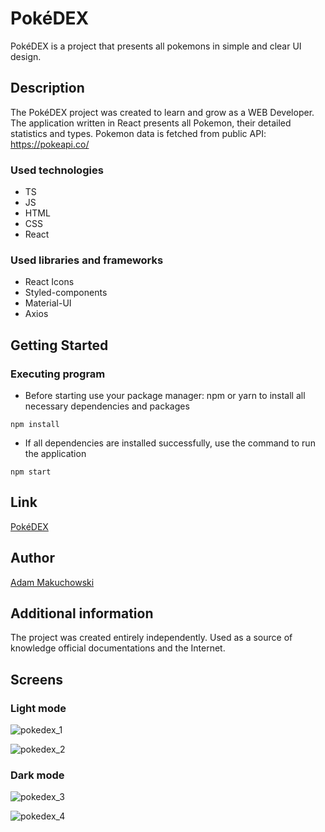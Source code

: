 # PokéDEX

PokéDEX is a project that presents all pokemons in simple and clear UI design.

## Description

The PokéDEX project was created to learn and grow as a WEB Developer. The application written in React presents all Pokemon, their detailed statistics and types. Pokemon data is fetched from public API: https://pokeapi.co/

### Used technologies

* TS
* JS
* HTML
* CSS
* React

### Used libraries and frameworks

* React Icons
* Styled-components
* Material-UI
* Axios

## Getting Started

### Executing program

* Before starting use your package manager: npm or yarn to install all necessary dependencies and packages

```
npm install
```

* If all dependencies are installed successfully, use the command to run the application

```
npm start
```

## Link

[PokéDEX](https://pokedex-wiki.netlify.app/)

## Author

[Adam Makuchowski](https://www.linkedin.com/in/adam-makuchowski-35753a209/)

## Additional information

The project was created entirely independently. Used as a source of knowledge
official documentations and the Internet.

## Screens

### Light mode

![pokedex_1](https://user-images.githubusercontent.com/94242778/224133943-d33dad31-9518-462e-b104-87be516e1799.PNG)

![pokedex_2](https://user-images.githubusercontent.com/94242778/224134682-5a924c62-e23f-4c4a-8052-91d4ab0bf79d.PNG)

### Dark mode 

![pokedex_3](https://user-images.githubusercontent.com/94242778/224134698-13afd565-63e6-4dbd-a8ee-14cea04184f3.PNG)

![pokedex_4](https://user-images.githubusercontent.com/94242778/224134712-6d73ffa1-7857-40c6-9ccb-faa5b609297f.PNG)
